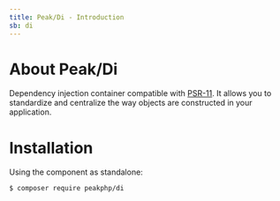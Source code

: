 ```yaml
---
title: Peak/Di - Introduction
sb: di
---
```



# About Peak/Di

Dependency injection container compatible with [PSR-11](http://www.php-fig.org/psr/psr-11/).
It allows you to standardize and centralize the way objects are constructed in your application.

# Installation

Using the component as standalone:

```
$ composer require peakphp/di
```